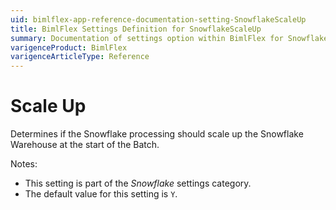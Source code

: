 ```yaml
---
uid: bimlflex-app-reference-documentation-setting-SnowflakeScaleUp
title: BimlFlex Settings Definition for SnowflakeScaleUp
summary: Documentation of settings option within BimlFlex for SnowflakeScaleUp
varigenceProduct: BimlFlex
varigenceArticleType: Reference
---
```


# Scale Up

Determines if the Snowflake processing should scale up the Snowflake Warehouse at the start of the Batch.

Notes:

* This setting is part of the *Snowflake* settings category.
* The default value for this setting is `Y`.
